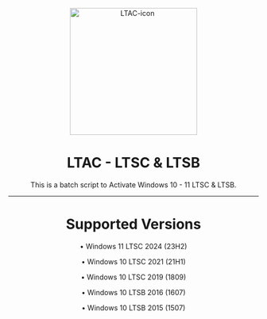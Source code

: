 <p align="center"><img src="https://github.com/crouch86/Win10-LTAC/assets/81594192/878c5f26-4566-4be1-b92b-12748e00b9e3" alt="LTAC-icon" height="256"></p>
<h1 align="center">LTAC - LTSC & LTSB</h1>

<p align="center">This is a batch script to Activate Windows 10 - 11 LTSC & LTSB.</p>
<hr>

<h1 align="center">Supported Versions</h1>
<p align="center">• Windows 11 LTSC 2024 (23H2)</p>
<p align="center">• Windows 10 LTSC 2021 (21H1)</p>
<p align="center">• Windows 10 LTSC 2019 (1809)</p>
<p align="center">• Windows 10 LTSB 2016 (1607)</p>
<p align="center">• Windows 10 LTSB 2015 (1507)</p>
